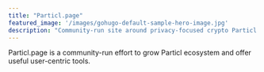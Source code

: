 ```yaml
---
title: "Particl.page"
featured_image: '/images/gohugo-default-sample-hero-image.jpg'
description: "Community-run site around privacy-focused crypto Particl Project"
---
```

Particl.page is a community-run effort to grow Particl ecosystem and offer useful user-centric tools.
